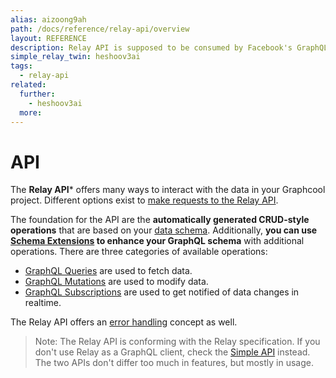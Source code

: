 ```yaml
---
alias: aizoong9ah
path: /docs/reference/relay-api/overview
layout: REFERENCE
description: Relay API is supposed to be consumed by Facebook's GraphQL client Relay. Other GraphQL clients such as Apollo Client can be used as well.
simple_relay_twin: heshoov3ai
tags:
  - relay-api
related:
  further:
    - heshoov3ai
  more:
---
```


# API

The **Relay API*** offers many ways to interact with the data in your Graphcool project. Different options exist to [make requests to the Relay API](!alias-thaiph8ung).

The foundation for the API are the **automatically generated CRUD-style operations** that are based on your [data schema](). Additionally, **you can use [Schema Extensions]() to enhance your GraphQL schema** with additional operations. There are three categories of available operations:

* [GraphQL Queries](!alias-oiviev0xi7) are used to fetch data.
* [GraphQL Mutations](!alias-vah0igucil) are used to modify data.
* [GraphQL Subscriptions](!alias-eih4eew7re) are used to get notified of data changes in realtime.

The Relay API offers an [error handling](!alias-looxoo7avo) concept as well.

> Note: The Relay API is conforming with the Relay specification. If you don't use Relay as a GraphQL client, check the [Simple API](!alias-heshoov3ai) instead. The two APIs don't differ too much in features, but mostly in usage.
